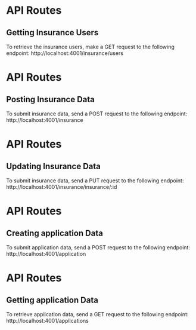 # API Routes

## Getting Insurance Users
To retrieve the insurance users, make a GET request to the following endpoint:
 http://localhost:4001/insurance/users

# API Routes

## Posting Insurance Data
To submit insurance data, send a POST request to the following endpoint:
http://localhost:4001/insurance

# API Routes

## Updating Insurance Data
To submit insurance data, send a PUT request to the following endpoint:
http://localhost:4001/insurance/insurance/:id

# API Routes

## Creating application Data
To submit application data, send a POST request to the following endpoint:
http://localhost:4001/application

# API Routes

## Getting application Data
To retrieve application data, send a GET request to the following endpoint:
http://localhost:4001/applications